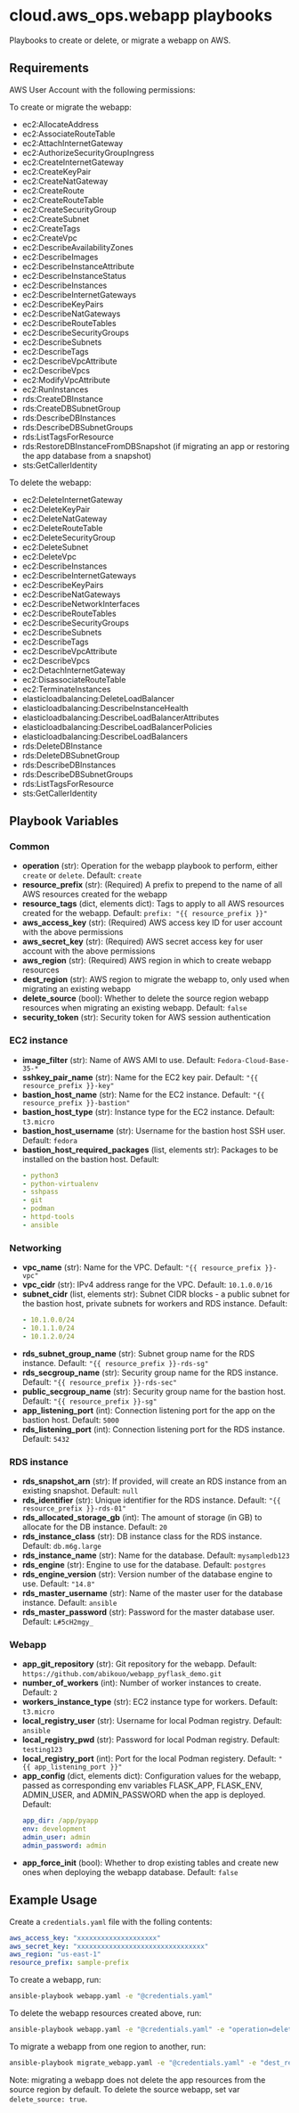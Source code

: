 # cloud.aws_ops.webapp playbooks

Playbooks to create or delete, or migrate a webapp on AWS.

## Requirements

AWS User Account with the following permissions:

To create or migrate the webapp:

* ec2:AllocateAddress
* ec2:AssociateRouteTable
* ec2:AttachInternetGateway
* ec2:AuthorizeSecurityGroupIngress
* ec2:CreateInternetGateway
* ec2:CreateKeyPair
* ec2:CreateNatGateway
* ec2:CreateRoute
* ec2:CreateRouteTable
* ec2:CreateSecurityGroup
* ec2:CreateSubnet
* ec2:CreateTags
* ec2:CreateVpc
* ec2:DescribeAvailabilityZones
* ec2:DescribeImages
* ec2:DescribeInstanceAttribute
* ec2:DescribeInstanceStatus
* ec2:DescribeInstances
* ec2:DescribeInternetGateways
* ec2:DescribeKeyPairs
* ec2:DescribeNatGateways
* ec2:DescribeRouteTables
* ec2:DescribeSecurityGroups
* ec2:DescribeSubnets
* ec2:DescribeTags
* ec2:DescribeVpcAttribute
* ec2:DescribeVpcs
* ec2:ModifyVpcAttribute
* ec2:RunInstances
* rds:CreateDBInstance
* rds:CreateDBSubnetGroup
* rds:DescribeDBInstances
* rds:DescribeDBSubnetGroups
* rds:ListTagsForResource
* rds:RestoreDBInstanceFromDBSnapshot (if migrating an app or restoring the app database from a snapshot)
* sts:GetCallerIdentity

To delete the webapp:

* ec2:DeleteInternetGateway
* ec2:DeleteKeyPair
* ec2:DeleteNatGateway
* ec2:DeleteRouteTable
* ec2:DeleteSecurityGroup
* ec2:DeleteSubnet
* ec2:DeleteVpc
* ec2:DescribeInstances
* ec2:DescribeInternetGateways
* ec2:DescribeKeyPairs
* ec2:DescribeNatGateways
* ec2:DescribeNetworkInterfaces
* ec2:DescribeRouteTables
* ec2:DescribeSecurityGroups
* ec2:DescribeSubnets
* ec2:DescribeTags
* ec2:DescribeVpcAttribute
* ec2:DescribeVpcs
* ec2:DetachInternetGateway
* ec2:DisassociateRouteTable
* ec2:TerminateInstances
* elasticloadbalancing:DeleteLoadBalancer
* elasticloadbalancing:DescribeInstanceHealth
* elasticloadbalancing:DescribeLoadBalancerAttributes
* elasticloadbalancing:DescribeLoadBalancerPolicies
* elasticloadbalancing:DescribeLoadBalancers
* rds:DeleteDBInstance
* rds:DeleteDBSubnetGroup
* rds:DescribeDBInstances
* rds:DescribeDBSubnetGroups
* rds:ListTagsForResource
* sts:GetCallerIdentity

## Playbook Variables

### Common

* **operation** (str): Operation for the webapp playbook to perform, either `create` or `delete`. Default: `create`
* **resource_prefix** (str): (Required) A prefix to prepend to the name of all AWS resources created for the webapp
* **resource_tags** (dict, elements dict): Tags to apply to all AWS resources created for the webapp. Default: `prefix: "{{ resource_prefix }}"`
* **aws_access_key** (str): (Required) AWS access key ID for user account with the above permissions
* **aws_secret_key** (str): (Required) AWS secret access key for user account with the above permissions
* **aws_region** (str): (Required) AWS region in which to create webapp resources
* **dest_region** (str): AWS region to migrate the webapp to, only used when migrating an existing webapp
* **delete_source** (bool): Whether to delete the source region webapp resources when migrating an existing webapp. Default: `false`
* **security_token** (str): Security token for AWS session authentication

### EC2 instance

* **image_filter** (str): Name of AWS AMI to use. Default: `Fedora-Cloud-Base-35-*`
* **sshkey_pair_name** (str): Name for the EC2 key pair. Default: `"{{ resource_prefix }}-key"`
* **bastion_host_name** (str): Name for the EC2 instance. Default: `"{{ resource_prefix }}-bastion"`
* **bastion_host_type** (str): Instance type for the EC2 instance. Default: `t3.micro`
* **bastion_host_username** (str): Username for the bastion host SSH user. Default: `fedora`
* **bastion_host_required_packages** (list, elements str): Packages to be installed on the bastion host. Default:
  ```yaml
  - python3
  - python-virtualenv
  - sshpass
  - git
  - podman
  - httpd-tools
  - ansible
  ```

### Networking

* **vpc_name** (str): Name for the VPC. Default: `"{{ resource_prefix }}-vpc"`
* **vpc_cidr** (str): IPv4 address range for the VPC. Default: `10.1.0.0/16`
* **subnet_cidr** (list, elements str): Subnet CIDR blocks - a public subnet for the bastion host, private subnets for workers and RDS instance. Default:
  ```yaml
  - 10.1.0.0/24
  - 10.1.1.0/24
  - 10.1.2.0/24
  ```
* **rds_subnet_group_name** (str): Subnet group name for the RDS instance. Default: `"{{ resource_prefix }}-rds-sg"`
* **rds_secgroup_name** (str): Security group name for the RDS instance. Default: `"{{ resource_prefix }}-rds-sec"`
* **public_secgroup_name** (str): Security group name for the bastion host. Default: `"{{ resource_prefix }}-sg"`
* **app_listening_port** (int): Connection listening port for the app on the bastion host. Default: `5000`
* **rds_listening_port** (int): Connection listening port for the RDS instance. Default: `5432`

### RDS instance

* **rds_snapshot_arn** (str): If provided, will create an RDS instance from an existing snapshot. Default: `null`
* **rds_identifier** (str): Unique identifier for the RDS instance. Default: `"{{ resource_prefix }}-rds-01"`
* **rds_allocated_storage_gb** (int): The amount of storage (in GB) to allocate for the DB instance. Default: `20`
* **rds_instance_class** (str): DB instance class for the RDS instance. Default: `db.m6g.large`
* **rds_instance_name** (str): Name for the database. Default: `mysampledb123`
* **rds_engine** (str): Engine to use for the database. Default: `postgres`
* **rds_engine_version** (str): Version number of the database engine to use. Default: `"14.8"`
* **rds_master_username** (str): Name of the master user for the database instance. Default: `ansible`
* **rds_master_password** (str): Password for the master database user. Default: `L#5cH2mgy_`

### Webapp

* **app_git_repository** (str): Git repository for the webapp. Default: `https://github.com/abikouo/webapp_pyflask_demo.git`
* **number_of_workers** (int): Number of worker instances to create. Default: `2`
* **workers_instance_type** (str): EC2 instance type for workers. Default: `t3.micro`
* **local_registry_user** (str): Username for local Podman registry. Default: `ansible`
* **local_registry_pwd** (str): Password for local Podman registry. Default: `testing123`
* **local_registry_port** (int): Port for the local Podman registery. Default: `"{{ app_listening_port }}"`
* **app_config** (dict, elements dict): Configuration values for the webapp, passed as corresponding env variables FLASK_APP, FLASK_ENV, ADMIN_USER, and ADMIN_PASSWORD when the app is deployed. Default:
  ```yaml
  app_dir: /app/pyapp
  env: development
  admin_user: admin
  admin_password: admin
  ```
* **app_force_init** (bool): Whether to drop existing tables and create new ones when deploying the webapp database. Default: `false`

## Example Usage

Create a `credentials.yaml` file with the folling contents:

```yaml
aws_access_key: "xxxxxxxxxxxxxxxxxxxx"
aws_secret_key: "xxxxxxxxxxxxxxxxxxxxxxxxxxxxxxxx"
aws_region: "us-east-1"
resource_prefix: sample-prefix
```

To create a webapp, run:

```bash
ansible-playbook webapp.yaml -e "@credentials.yaml"
```

To delete the webapp resources created above, run:

```bash
ansible-playbook webapp.yaml -e "@credentials.yaml" -e "operation=delete"
```

To migrate a webapp from one region to another, run:

```bash
ansible-playbook migrate_webapp.yaml -e "@credentials.yaml" -e "dest_region=my-new-region"
```

Note: migrating a webapp does not delete the app resources from the source region by default. To delete the source webapp, set var `delete_source: true`.
